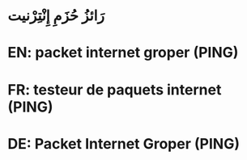 # رَائزُ حُزَمِ إِنْتِرْنيت

# EN: packet internet groper (PING)

# FR: testeur de paquets internet (PING)

# DE: Packet Internet Groper (PING)
